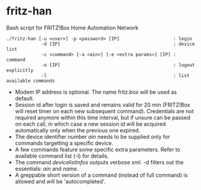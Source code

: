 # fritz-han
Bash script for FRITZ!Box Home Automation Network

~~~~
./fritz-han [-u <user>] -p <password> [IP]                    : login
             -d [IP]                                          : device list
             -c <command> [-a <ain>] [-e <extra params>] [IP] : command
             -o [IP]                                          : logout explicitly
             -l                                               : list available commands
~~~~

* Modem IP address is optional. The name fritz.box will be used as default.  
* Session id after login is saved and remains valid for 20 min (FRITZ!Box will reset timer on each new subsequent command).
  Credentials are not required anymore within this time interval, but if unsure can be passed on each call,
  in which case a new session id will be acquired automatically only when the previous one expired.
* The device identifier number *ain* needs to be supplied only for commands targetting a specific device.
* A few commands feature some specific extra parameters. Refer to available command list (-l) for details.
* The command *devicelistinfos* outputs verbose xml. -d filters out the essentials: *ain* and *name*.
* A greppable short version of a command (instead of full command) is allowed and will be 'autocompleted'.
